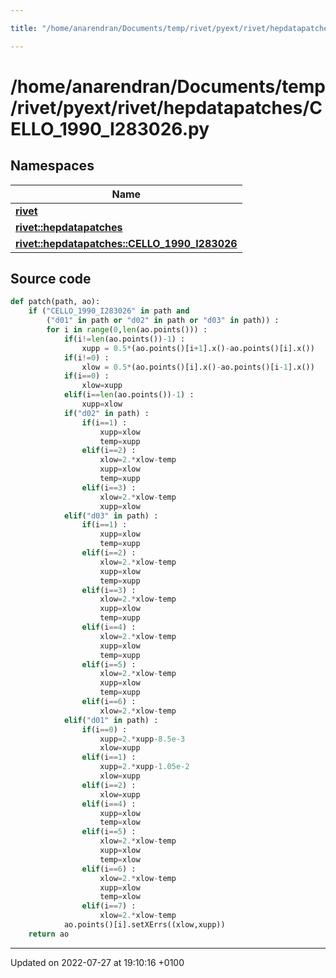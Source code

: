 ```yaml
---

title: "/home/anarendran/Documents/temp/rivet/pyext/rivet/hepdatapatches/CELLO_1990_I283026.py"

---
```


# /home/anarendran/Documents/temp/rivet/pyext/rivet/hepdatapatches/CELLO_1990_I283026.py



## Namespaces

| Name           |
| -------------- |
| **[rivet](http://example.org/namespaces/namespacerivet/)**  |
| **[rivet::hepdatapatches](http://example.org/namespaces/namespacerivet_1_1hepdatapatches/)**  |
| **[rivet::hepdatapatches::CELLO_1990_I283026](http://example.org/namespaces/namespacerivet_1_1hepdatapatches_1_1cello__1990__i283026/)**  |




## Source code

```python
def patch(path, ao):
    if ("CELLO_1990_I283026" in path and
        ("d01" in path or "d02" in path or "d03" in path)) :
        for i in range(0,len(ao.points())) :
            if(i!=len(ao.points())-1) :
                xupp = 0.5*(ao.points()[i+1].x()-ao.points()[i].x())
            if(i!=0) :
                xlow = 0.5*(ao.points()[i].x()-ao.points()[i-1].x())
            if(i==0) :
                xlow=xupp
            elif(i==len(ao.points())-1) :
                xupp=xlow
            if("d02" in path) :
                if(i==1) :
                    xupp=xlow
                    temp=xupp
                elif(i==2) :
                    xlow=2.*xlow-temp
                    xupp=xlow
                    temp=xupp
                elif(i==3) :
                    xlow=2.*xlow-temp
                    xupp=xlow
            elif("d03" in path) :
                if(i==1) :
                    xupp=xlow
                    temp=xupp
                elif(i==2) :
                    xlow=2.*xlow-temp
                    xupp=xlow
                    temp=xupp
                elif(i==3) :
                    xlow=2.*xlow-temp
                    xupp=xlow
                    temp=xupp
                elif(i==4) :
                    xlow=2.*xlow-temp
                    xupp=xlow
                    temp=xupp
                elif(i==5) :
                    xlow=2.*xlow-temp
                    xupp=xlow
                    temp=xupp
                elif(i==6) :
                    xlow=2.*xlow-temp
            elif("d01" in path) :
                if(i==0) :
                    xupp=2.*xupp-8.5e-3
                    xlow=xupp
                elif(i==1) :
                    xupp=2.*xupp-1.05e-2
                    xlow=xupp
                elif(i==2) :
                    xlow=xupp
                elif(i==4) :
                    xupp=xlow
                    temp=xlow
                elif(i==5) :
                    xlow=2.*xlow-temp
                    xupp=xlow
                    temp=xlow
                elif(i==6) :
                    xlow=2.*xlow-temp
                    xupp=xlow
                    temp=xlow
                elif(i==7) :
                    xlow=2.*xlow-temp
            ao.points()[i].setXErrs((xlow,xupp))
    return ao
```


-------------------------------

Updated on 2022-07-27 at 19:10:16 +0100
